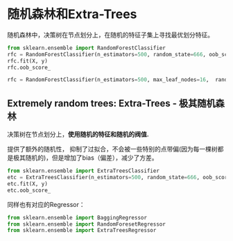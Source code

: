 # 随机森林和Extra-Trees

随机森林中，决策树在节点划分上，在随机的特征子集上寻找最优划分特征。 

```python
from sklearn.ensemble import RandomForestClassifier
rfc = RandomForestClassifier(n_estimators=500, random_state=666, oob_score=True, n_jobs=-1)#有500个子决策树模型
rfc.fit(X, y)
rfc.oob_score_

rfc = RandomForestClassifier(n_estimators=500, max_leaf_nodes=16,  random_state=666, oob_score=True, n_jobs=-1)#有500个子决策树模型
```


## Extremely random trees: Extra-Trees - 极其随机森林

决策树在节点划分上，**使用随机的特征和随机的阀值.**

提供了额外的随机性， 抑制了过拟合，不会被一些特别的点带偏(因为每一棵树都是极其随机的)，但是增加了bias（偏差），减少了方差。 

```python
from sklearn.ensemble import ExtraTreesClassifier
etc = ExtraTreesClassifier(n_estimators=500, random_state=666, oob_score=True, bootstrap=True)
etc.fit(X, y)
etc.oob_score_
```

同样也有对应的Regressor：
```python
from sklearn.ensemble import BaggingRegressor
from sklearn.ensemble import RandomForesetRegressor
from sklearn.ensemble import ExtraTreesRegressor
```